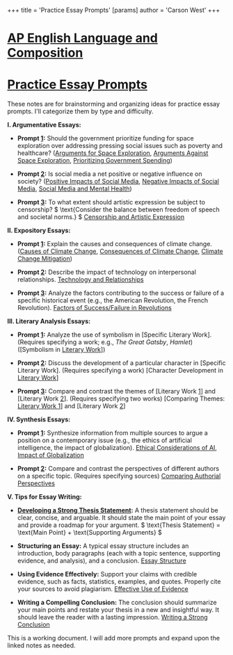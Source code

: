 +++
 title = 'Practice Essay Prompts'
[params]
	author = 'Carson West'
+++
# [AP English Language and Composition](./../ap-english-language-and-composition/)
# [Practice Essay Prompts](./../practice-essay-prompts/)

These notes are for brainstorming and organizing ideas for practice essay prompts.  I'll categorize them by type and difficulty.

**I. Argumentative Essays:**

* **Prompt [1](./../1/):**  Should the government prioritize funding for space exploration over addressing pressing social issues such as poverty and healthcare?  ([Arguments for Space Exploration](./../arguments-for-space-exploration/), [Arguments Against Space Exploration](./../arguments-against-space-exploration/), [Prioritizing Government Spending](./../prioritizing-government-spending/))

* **Prompt [2](./../2/):**  Is social media a net positive or negative influence on society?  ([Positive Impacts of Social Media](./../positive-impacts-of-social-media/), [Negative Impacts of Social Media](./../negative-impacts-of-social-media/), [Social Media and Mental Health](./../social-media-and-mental-health/))

* **Prompt [3](./../3/):** To what extent should artistic expression be subject to censorship?  $  \text{Consider the balance between freedom of speech and societal norms.} $  [Censorship and Artistic Expression](./../censorship-and-artistic-expression/)


**II. Expository Essays:**

* **Prompt [1](./../1/):** Explain the causes and consequences of climate change.  ([Causes of Climate Change](./../causes-of-climate-change/), [Consequences of Climate Change](./../consequences-of-climate-change/), [Climate Change Mitigation](./../climate-change-mitigation/))

* **Prompt [2](./../2/):** Describe the impact of technology on interpersonal relationships. [Technology and Relationships](./../technology-and-relationships/)

* **Prompt [3](./../3/):** Analyze the factors contributing to the success or failure of a specific historical event (e.g., the American Revolution, the French Revolution). [Factors of Success/Failure in Revolutions](./../factors-of-success/failure-in-revolutions/)


**III. Literary Analysis Essays:**

* **Prompt [1](./../1/):** Analyze the use of symbolism in [Specific Literary Work].  (Requires specifying a work;  e.g., *The Great Gatsby*, *Hamlet*)  ([Symbolism in [Literary Work](./../symbolism-in-[literary-work/)])

* **Prompt [2](./../2/):**  Discuss the development of a particular character in [Specific Literary Work]. (Requires specifying a work) [Character Development in [Literary Work](./../character-development-in-[literary-work/)]

* **Prompt [3](./../3/):**  Compare and contrast the themes of [Literary Work [1](./../1/)] and [Literary Work [2](./../2/)]. (Requires specifying two works) [Comparing Themes: [Literary Work 1](./../comparing-themes:-[literary-work-1/)] and [Literary Work [2](./../2/)]


**IV.  Synthesis Essays:**

* **Prompt [1](./../1/):** Synthesize information from multiple sources to argue a position on a contemporary issue (e.g., the ethics of artificial intelligence, the impact of globalization). [Ethical Considerations of AI](./../ethical-considerations-of-ai/), [Impact of Globalization](./../impact-of-globalization/)

* **Prompt [2](./../2/):**  Compare and contrast the perspectives of different authors on a specific topic. (Requires specifying sources) [Comparing Authorial Perspectives](./../comparing-authorial-perspectives/)


**V.  Tips for Essay Writing:**

* **[Developing a Strong Thesis Statement](./../developing-a-strong-thesis-statement/):**  A thesis statement should be clear, concise, and arguable. It should state the main point of your essay and provide a roadmap for your argument.  $  \text{Thesis Statement} = \text{Main Point} + \text{Supporting Arguments} $ 

* **Structuring an Essay:**  A typical essay structure includes an introduction, body paragraphs (each with a topic sentence, supporting evidence, and analysis), and a conclusion. [Essay Structure](./../essay-structure/)

* **Using Evidence Effectively:**  Support your claims with credible evidence, such as facts, statistics, examples, and quotes.  Properly cite your sources to avoid plagiarism. [Effective Use of Evidence](./../effective-use-of-evidence/)

* **Writing a Compelling Conclusion:**  The conclusion should summarize your main points and restate your thesis in a new and insightful way.  It should leave the reader with a lasting impression. [Writing a Strong Conclusion](./../writing-a-strong-conclusion/)


This is a working document.  I will add more prompts and expand upon the linked notes as needed.
